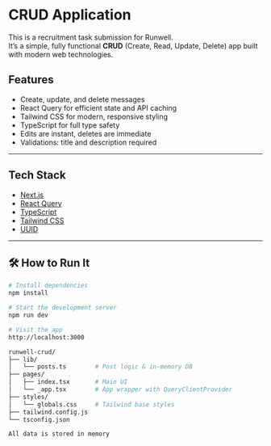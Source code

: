# CRUD Application

This is a recruitment task submission for Runwell.  
It’s a simple, fully functional **CRUD** (Create, Read, Update, Delete) app built with modern web technologies.

##  Features

- Create, update, and delete messages
- React Query for efficient state and API caching
- Tailwind CSS for modern, responsive styling
- TypeScript for full type safety
- Edits are instant, deletes are immediate
- Validations: title and description required

---

## Tech Stack

- [Next.js](https://nextjs.org/)
- [React Query](https://tanstack.com/query)
- [TypeScript](https://www.typescriptlang.org/)
- [Tailwind CSS](https://tailwindcss.com/)
- [UUID](https://www.npmjs.com/package/uuid)

---

## 🛠 How to Run It

```bash
# Install dependencies
npm install

# Start the development server
npm run dev

# Visit the app
http://localhost:3000

runwell-crud/
├── lib/
│   └── posts.ts        # Post logic & in-memory DB
├── pages/
│   ├── index.tsx       # Main UI
│   └── _app.tsx        # App wrapper with QueryClientProvider
├── styles/
│   └── globals.css     # Tailwind base styles
├── tailwind.config.js
└── tsconfig.json

All data is stored in memory
